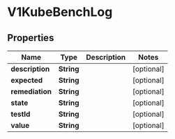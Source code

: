# V1KubeBenchLog

## Properties
Name | Type | Description | Notes
------------ | ------------- | ------------- | -------------
**description** | **String** |  |  [optional]
**expected** | **String** |  |  [optional]
**remediation** | **String** |  |  [optional]
**state** | **String** |  |  [optional]
**testId** | **String** |  |  [optional]
**value** | **String** |  |  [optional]
